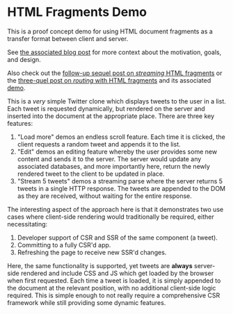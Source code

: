 # HTML Fragments Demo

This is a proof concept demo for using HTML document fragments as a transfer
format between client and server.

See [the associated blog post](https://dwac.dev/posts/html-fragments/) for more
context about the motivation, goals, and design.

Also check out the
[follow-up sequel post on _streaming_ HTML fragments](https://dwac.dev/posts/streaming-html-fragments/)
or the
[three-quel post on _routing_ with HTML fragments](https://blog.dwac.dev/posts/html-fragments-routing/)
and its associated [demo](https://github.com/dgp1130/html-fragments-routing-demo/).

This is a _very_ simple Twitter clone which displays tweets to the user in a
list. Each tweet is requested dynamically, but rendered on the server and
inserted into the document at the appropriate place. There are three key features:

1.  "Load more" demos an endless scroll feature. Each time it is clicked, the
    client requests a random tweet and appends it to the list.
1.  "Edit" demos an editing feature whereby the user provides some new content
    and sends it to the server. The server would update any associated
    databases, and more importantly here, return the newly rendered tweet to the
    client to be updated in place.
1.  "Stream 5 tweets" demos a streaming parse where the server returns 5 tweets
    in a single HTTP response. The tweets are appended to the DOM as they are
    received, without waiting for the entire response.

The interesting aspect of the approach here is that it demonstrates two use
cases where client-side rendering would traditionally be required, either
necessitating:

1.  Developer support of CSR and SSR of the same component (a tweet).
1.  Committing to a fully CSR'd app.
1.  Refreshing the page to receive new SSR'd changes.

Here, the same functionality is supported, yet tweets are **always** server-side
rendered and include CSS and JS which get loaded by the browser when first
requested. Each time a tweet is loaded, it is simply appended to the document at
the relevant position, with no additional client-side logic required. This is
simple enough to not really require a comprehensive CSR framework while still
providing some dynamic features.
